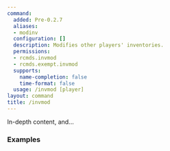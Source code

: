 ```yaml
---
command:
  added: Pre-0.2.7
  aliases:
  - modinv
  configuration: []
  description: Modifies other players' inventories.
  permissions:
  - rcmds.invmod
  - rcmds.exempt.invmod
  supports:
    name-completion: false
    time-format: false
  usage: /invmod [player]
layout: command
title: /invmod
---
```


In-depth content, and...

### Examples

